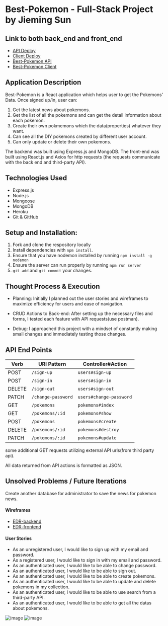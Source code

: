 # Best-Pokemon - Full-Stack Project by Jieming Sun

## Link to both back_end and front_end
- [API Deploy](https://whispering-brushlands-72580.herokuapp.com/)
- [Client Deploy](https://jiemings.github.io/best-pokemon-client/)
- [Best-Pokemon API](https://github.com/JiemingS/best-pokemon-api)
- [Best-Pokemon Client](https://github.com/JiemingS/best-pokemon-client)

## Application Description
Best-Pokemon is a React application which helps user to get the Pokemons' Data.
Once signed up/in, user can:
1. Get the latest news about pokemons.
2. Get the list of all the pokemons and can get the detail information about each pokemon.
3. Create their own pokmemons which the data(properties) whatever they want.
4. Can see all the DIY pokemons created by different user account.
5. Can only update or delete their own pokemons.

The backend was built using Express.js and MongoDB. The front-end was built using React.js and Axios for http requests (the requests communicate with the back end and third-party API).

## Technologies Used
-   Express.js
-   Node.js
-   Mongoose
-   MongoDB
-   Heroku
-   Git & GitHub

## Setup and Installation:
1.  Fork and clone the respository locally
1.  Install dependencies with `npm install`.
1.  Ensure that you have nodemon installed by running `npm install -g nodemon`
1.  Ensure the server can run properly by running `npm run server`
1.  `git add` and `git commit` your changes.

## Thought Process & Execution

*   Planning: Initially I planned out the user stories and wireframes to maximize efficiency for users and ease of navigation.

*   CRUD Actions to Back-end: After setting up the necessary files and forms, I tested each feature with API requests(use postman).

*   Debug: I approached this project with a mindset of constantly making small changes and immediately testing those changes.

## API End Points

| Verb   | URI Pattern              | Controller#Action     |
|--------|--------------------------|-----------------------|
| POST   | `/sign-up`               | `users#sign-up`       |
| POST   | `/sign-in`               | `users#sign-in`       |
| DELETE | `/sign-out`              | `users#sign-out`      |
| PATCH  | `/change-password`       | `users#change-password` |
| GET    | `/pokemons`                | `pokemons#index`        |
| GET    | `/pokemons/:id`            | `pokemons#show`         |
| POST   | `/pokemons`                | `pokemons#create`       |
| DELETE | `/pokemons/:id`            | `pokemons#destroy`      |
| PATCH  | `/pokemons/:id`            | `pokemons#update`       |

some additional GET requests utilizing external API urls(from third party api).

All data returned from API actions is formatted as JSON.

## Unsolved Problems / Future Iterations
Create another database for administrator to save the news for pokemon news.

#### Wireframes
-   [EDR-backend](https://i.imgur.com/9GExUJj.jpg)
-   [EDR-frontend](https://i.imgur.com/6KGkrra.jpg)

#### User Stories
*   As an unregistered user, I would like to sign up with my email and password.
*   As a registered user, I would like to sign in with my email and password.
*   As an authenticated user, I would like to be able to change password.
*   As an authenticated user, I would like to be able to sign out.
*   As an authenticated user, I would like to be able to create pokemons.
*   As an authenticated user, I would like to be able to update and delete pokemons in my collection.
*   As an authenticated user, I would like to be able to use search from a third-party API.
*   As an authenticated user, I would like to be able to get all the datas about pokemons.

![image](https://i.imgur.com/TqZMLmp.png)
![image](https://i.imgur.com/iTR1lIE.png)
